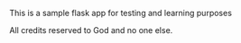 This is a sample flask app for testing and learning purposes

All credits reserved to God and no one else.
